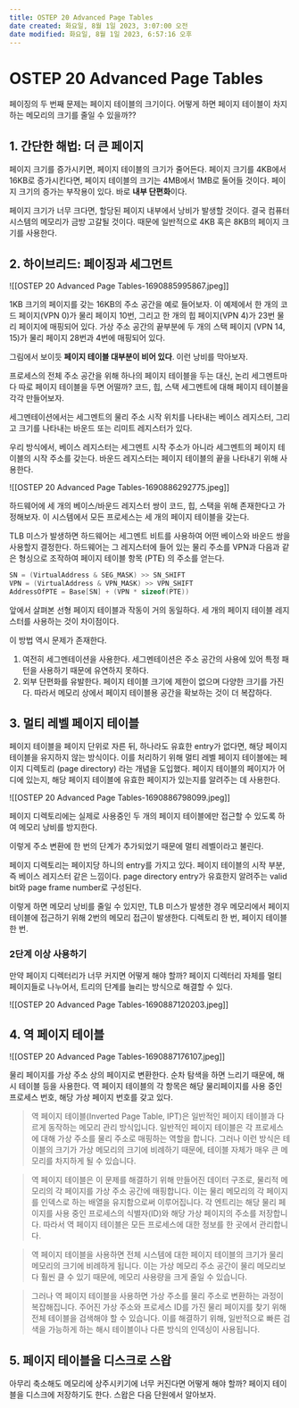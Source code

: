```yaml
---
title: OSTEP 20 Advanced Page Tables
date created: 화요일, 8월 1일 2023, 3:07:00 오전
date modified: 화요일, 8월 1일 2023, 6:57:16 오후
---
```

# OSTEP 20 Advanced Page Tables

페이징의 두 번째 문제는 페이지 테이블의 크기이다. 어떻게 하면 페이지 테이블이 차지하는 메모리의 크기를 줄일 수 있을까??

## 1. 간단한 해법: 더 큰 페이지

페이지 크기를 증가시키면, 페이지 테이블의 크기가 줄어든다. 페이지 크기를 4KB에서 16KB로 증가시킨다면, 페이지 테이블의 크기는 4MB에서 1MB로 둘어들 것이다. 페이지 크기의 증가는 부작용이 있다. 바로 **내부 단편화**이다. 

페이지 크기가 너무 크다면, 할당된 페이지 내부에서 낭비가 발생할 것이다. 결국 컴퓨터 시스템의 메모리가 금방 고갈될 것이다. 때문에 일반적으로 4KB 혹은 8KB의 페이지 크기를 사용한다.

## 2. 하이브리드: 페이징과 세그먼트

![[OSTEP 20 Advanced Page Tables-1690885995867.jpeg]]

1KB 크기의 페이지를 갖는 16KB의 주소 공간을 예로 들어보자. 
이 예제에서 한 개의 코드 페이지(VPN 0)가 물리 페이지 10번, 그리고 한 개의 힙 페이지(VPN 4)가 23번 물리 페이지에 매핑되어 있다. 가상 주소 공간의 끝부분에 두 개의 스택 페이지 (VPN 14, 15)가 물리 페이지 28번과 4번에 매핑되어 있다. 

그림에서 보이듯 **페이지 테이블 대부분이 비어 있다**. 이런 낭비를 막아보자.

프로세스의 전체 주소 공간을 위해 하나의 페이지 테이블을 두는 대신, 논리 세그멘트마다 따로 페이지 테이블을 두면 어떨까? 코드, 힙, 스택 세그멘트에 대해 페이지 테이블을 각각 만들어보자. 

세그멘테이션에서는 세그멘트의 물리 주소 시작 위치를 나타내는 베이스 레지스터, 그리고 크기를 나타내는 바운드 또는 리미트 레지스터가 있다.

우리 방식에서, 베이스 레지스터는 세그멘트 시작 주소가 아니라 세그멘트의 페이지 테이블의 시작 주소를 갖는다. 바운드 레지스터는 페이지 테이블의 끝을 나타내기 위해 사용한다.

![[OSTEP 20 Advanced Page Tables-1690886292775.jpeg]]

하드웨어에 세 개의 베이스/바운드 레지스터 쌍이 코드, 힙, 스택을 위해 존재한다고 가정해보자. 이 시스템에서 모든 프로세스는 세 개의 페이지 테이블을 갖는다.

TLB 미스가 발생하면 하드웨어는 세그멘트 비트를 사용하여 어떤 베이스와 바운드 쌍을 사용할지 결정한다. 하드웨어는 그 레지스터에 들어 있는 물리 주소를 VPN과 다음과 같은 형싱으로 조작하여 페이지 테이블 항목 (PTE) 의 주소를 얻는다.

```c
SN = (VirtualAddress & SEG_MASK) >> SN_SHIFT
VPN = (VirtualAddress & VPN_MASK) >> VPN_SHIFT
AddressOfPTE = Base[SN] + (VPN * sizeof(PTE))
```

앞에서 살펴본 선형 페이지 테이블과 작동이 거의 동일하다. 세 개의 페이지 테이블 레지스터를 사용하는 것이 차이점이다.

이 방법 역시 문제가 존재한다.

1. 여전히 세그멘테이션을 사용한다. 세그멘테이션은 주소 공간의 사용에 있어 특정 패턴을 사용하기 때문에 유연하지 못하다.
2. 외부 단편화를 유발한다. 페이지 테이블 크기에 제한이 없으며 다양한 크기를 가진다. 따라서 메모리 상에서 페이지 테이블용 공간을 확보하는 것이 더 복잡하다.

## 3. 멀티 레벨 페이지 테이블

페이지 테이블을 페이지 단위로 자른 뒤, 하나라도 유효한 entry가 없다면, 해당 페이지 테이블을 유지하지 않는 방식이다. 이를 처리하기 위해 멀티 레벨 페이지 테이블에는 페이지 디렉토리 (page directory) 라는 개념을 도입했다. 페이지 테이블의 페이지가 어디에 있는지, 해당 페이지 테이블에 유효한 페이지가 있는지를 알려주는 데 사용한다. 

![[OSTEP 20 Advanced Page Tables-1690886798099.jpeg]]

페이지 디렉토리에는 실제로 사용중인 두 개의 페이지 테이블에만 접근할 수 있도록 하여 메모리 낭비를 방지한다.

이렇게 주소 변환에 한 번의 단계가 추가되었기 때문에 멀티 레벨이라고 불린다. 

페이지 디렉토리는 페이지당 하니의 entry를 가지고 있다. 페이지 테이블의 시작 부분, 즉 베이스 레지스터 같은 느낌이다. page directory entry가 유효한지 알려주는 valid bit와 page frame number로 구성된다.

이렇게 하면 메모리 낭비를 줄일 수 있지만, TLB 미스가 발생한 경우 메모리에서 페이지 테이블에 접근하기 위해 2번의 메모리 접근이 발생한다. 디렉토리 한 번, 페이지 테이블 한 번.

### 2단계 이상 사용하기

만약 페이지 디렉터리가 너무 커지면 어떻게 해야 할까?
페이지 디렉터리 자체를 멀티 페이지들로 나누어서, 트리의 단계를 늘리는 방식으로 해결할 수 있다. 

![[OSTEP 20 Advanced Page Tables-1690887120203.jpeg]]

## 4. 역 페이지 테이블

![[OSTEP 20 Advanced Page Tables-1690887176107.jpeg]]

물리 페이지를 가상 주소 상의 페이지로 변환한다. 
순차 탐색을 하면 느리기 때문에, 해시 테이블 등을 사용한다. 
역 페이지 테이블의 각 항목은 해당 물리페이지를 사용 중인 프로세스 번호, 해당 가상 페이지 번호를 갖고 있다.

>역 페이지 테이블(Inverted Page Table, IPT)은 일반적인 페이지 테이블과 다르게 동작하는 메모리 관리 방식입니다. 일반적인 페이지 테이블은 각 프로세스에 대해 가상 주소를 물리 주소로 매핑하는 역할을 합니다. 그러나 이런 방식은 테이블의 크기가 가상 메모리의 크기에 비례하기 때문에, 테이블 자체가 매우 큰 메모리를 차지하게 될 수 있습니다.

> 역 페이지 테이블은 이 문제를 해결하기 위해 만들어진 데이터 구조로, 물리적 메모리의 각 페이지를 가상 주소 공간에 매핑합니다. 이는 물리 메모리의 각 페이지를 인덱스로 하는 배열을 유지함으로써 이루어집니다. 각 엔트리는 해당 물리 페이지를 사용 중인 프로세스의 식별자(ID)와 해당 가상 페이지의 주소를 저장합니다. 따라서 역 페이지 테이블은 모든 프로세스에 대한 정보를 한 곳에서 관리합니다.

> 역 페이지 테이블을 사용하면 전체 시스템에 대한 페이지 테이블의 크기가 물리 메모리의 크기에 비례하게 됩니다. 이는 가상 메모리 주소 공간이 물리 메모리보다 훨씬 클 수 있기 때문에, 메모리 사용량을 크게 줄일 수 있습니다.

> 그러나 역 페이지 테이블을 사용하면 가상 주소를 물리 주소로 변환하는 과정이 복잡해집니다. 주어진 가상 주소와 프로세스 ID를 가진 물리 페이지를 찾기 위해 전체 테이블을 검색해야 할 수 있습니다. 이를 해결하기 위해, 일반적으로 빠른 검색을 가능하게 하는 해시 테이블이나 다른 방식의 인덱싱이 사용됩니다.


## 5. 페이지 테이블을 디스크로 스왑

아무리 축소해도 메모리에 상주시키기에 너무 커진다면 어떻게 해야 할까?
페이지 테이블을 디스크에 저장하기도 한다.
스왑은 다음 단원에서 알아보자.
